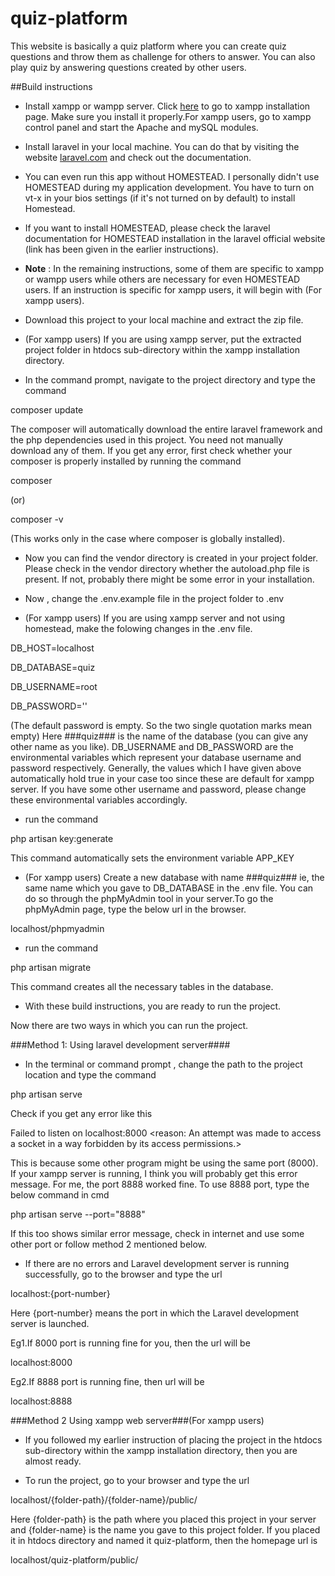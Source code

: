 # quiz-platform
This website is basically a quiz platform where you can create quiz questions and throw them as challenge for others to answer. You can also play quiz by answering questions created by other users.

##Build instructions
* Install xampp or wampp server. Click [here](https://www.apachefriends.org/index.html) to go to xampp installation page. Make sure you install it properly.For xampp users, go to xampp control panel and start the Apache and mySQL modules.

* Install laravel in your local machine. You can do that by visiting the website [laravel.com](http://laravel.com) and check out the documentation.

* You can even run this app without HOMESTEAD. I personally didn't use HOMESTEAD during my application development. You have to turn on vt-x in your bios settings (if it's not turned on by default) to install Homestead.

* If you want to install HOMESTEAD, please check the laravel documentation for HOMESTEAD installation in the laravel official website (link has been given in the earlier instructions).

* **Note** : In the remaining instructions, some of them are specific to xampp or wampp users while others are necessary for even HOMESTEAD users. If an instruction is specific for xampp users, it will begin with (For xampp users).

* Download this project to your local machine and extract the zip file.
 
* (For xampp users) If you are using xampp server, put the extracted project folder in htdocs sub-directory within the xampp installation directory.

* In the command prompt, navigate to the project directory and type the command

composer update

The composer will automatically download the entire laravel framework and the php dependencies used in this project. You need not manually download any of them. If you get any error, first check whether your composer is properly installed by running the command

composer  

(or)

composer -v

(This works only in the case where composer is globally installed).

* Now you can find the vendor directory is created in your project folder. Please check in the vendor directory whether the autoload.php file is present. If not, probably there might be some error in your installation.

* Now , change the .env.example file in the project folder to .env

* (For xampp users) If you are  using xampp server and not using homestead, make the folowing changes in the .env file.

DB_HOST=localhost

DB_DATABASE=quiz

DB_USERNAME=root

DB_PASSWORD=''

(The default password is empty. So the two single quotation marks mean empty)
Here ###quiz### is the name of the database (you can give any other name as you like).
DB_USERNAME and DB_PASSWORD are the environmental variables which represent your database username and password respectively. Generally, the values which I have given above automatically hold true in your case too since these are  default for xampp server. If you have some other username and password, please change these environmental variables accordingly.

* run the command

php artisan key:generate

This command automatically sets the environment variable APP_KEY

* (For xampp users) Create a new database with name ###quiz### ie, the same name which you gave to DB_DATABASE in the .env file. You can do so through the phpMyAdmin tool in your server.To go the phpMyAdmin page, type the below url in the browser. 

localhost/phpmyadmin

* run the command 

php artisan migrate 

This command creates all the necessary tables in the database.

* With these build instructions, you are ready to run the project.

Now there are two ways in which you can run the project.

###Method 1: Using laravel development server####
* In the terminal or command prompt , change the path to the project location and type the command

php artisan serve

Check if you get any error like this

Failed to listen on localhost:8000 <reason: An attempt was made to access a socket in a way forbidden by its access permissions.>

This is because some other program might be using the same port (8000). If your xampp server is running, I think you will probably get this error message.
For me, the port 8888 worked fine. To use 8888 port, type the below command in cmd

php artisan serve --port="8888"

If this too shows  similar error message, check in internet and use some other port or follow method 2 mentioned below.

* If there are no errors and Laravel development server is running successfully, go to the browser and type the url

localhost:{port-number}

Here {port-number} means the port in which the Laravel development server is launched.

Eg1.If 8000 port is running fine for you, then the url will be 

localhost:8000

Eg2.If 8888 port is running fine, then url will be

localhost:8888

###Method 2 Using xampp web server###(For xampp users)
* If you followed my earlier instruction of placing the project in the htdocs sub-directory within the xampp installation directory, then you are almost ready.

* To run the project, go to your browser and type the url

localhost/{folder-path}/{folder-name}/public/

Here {folder-path} is the path where you placed this project in your server and {folder-name} is the name you gave to this project folder. If you placed it in htdocs directory and named it quiz-platform, then the homepage url is 

localhost/quiz-platform/public/